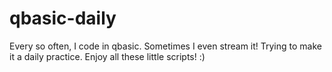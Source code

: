 # qbasic-daily
Every so often, I code in qbasic. Sometimes I even stream it! Trying to make it a daily practice. Enjoy all these little scripts! :)
